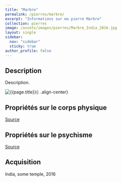 ```yaml
---
title: "Marbre"
permalink: /pierres/marbre/
excerpt: "Informations sur ma pierre Marbre"
collection: pierres
image: /assets/images/pierres/Marbre_India_2016.jpg
layout: single
sidebar:
  nav: "sidebar"
  sticky: true
author_profile: false
---
```


## Description
Description.

![{{page.title}}]({{page.image}} "Marbre"){: .align-center}


## Propriétés sur le corps physique


[Source](https://)


## Propriétés sur le psychisme


[Source](https://)

## Acquisition
India, some temple, 2016

